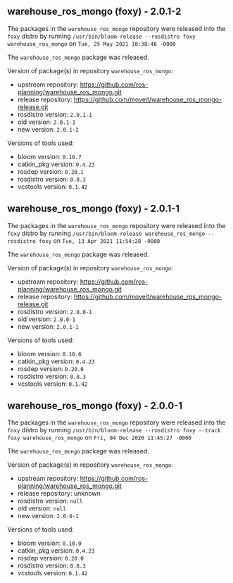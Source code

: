 ## warehouse_ros_mongo (foxy) - 2.0.1-2

The packages in the `warehouse_ros_mongo` repository were released into the `foxy` distro by running `/usr/bin/bloom-release --rosdistro foxy warehouse_ros_mongo` on `Tue, 25 May 2021 10:38:46 -0000`

The `warehouse_ros_mongo` package was released.

Version of package(s) in repository `warehouse_ros_mongo`:

- upstream repository: https://github.com/ros-planning/warehouse_ros_mongo.git
- release repository: https://github.com/moveit/warehouse_ros_mongo-release.git
- rosdistro version: `2.0.1-1`
- old version: `2.0.1-1`
- new version: `2.0.1-2`

Versions of tools used:

- bloom version: `0.10.7`
- catkin_pkg version: `0.4.23`
- rosdep version: `0.20.1`
- rosdistro version: `0.8.3`
- vcstools version: `0.1.42`


## warehouse_ros_mongo (foxy) - 2.0.1-1

The packages in the `warehouse_ros_mongo` repository were released into the `foxy` distro by running `/usr/bin/bloom-release warehouse_ros_mongo --rosdistro foxy` on `Tue, 13 Apr 2021 11:54:28 -0000`

The `warehouse_ros_mongo` package was released.

Version of package(s) in repository `warehouse_ros_mongo`:

- upstream repository: https://github.com/ros-planning/warehouse_ros_mongo.git
- release repository: https://github.com/moveit/warehouse_ros_mongo-release.git
- rosdistro version: `2.0.0-1`
- old version: `2.0.0-1`
- new version: `2.0.1-1`

Versions of tools used:

- bloom version: `0.10.6`
- catkin_pkg version: `0.4.23`
- rosdep version: `0.20.0`
- rosdistro version: `0.8.3`
- vcstools version: `0.1.42`


## warehouse_ros_mongo (foxy) - 2.0.0-1

The packages in the `warehouse_ros_mongo` repository were released into the `foxy` distro by running `/usr/bin/bloom-release --rosdistro foxy --track foxy warehouse_ros_mongo` on `Fri, 04 Dec 2020 11:45:27 -0000`

The `warehouse_ros_mongo` package was released.

Version of package(s) in repository `warehouse_ros_mongo`:

- upstream repository: https://github.com/ros-planning/warehouse_ros_mongo.git
- release repository: unknown
- rosdistro version: `null`
- old version: `null`
- new version: `2.0.0-1`

Versions of tools used:

- bloom version: `0.10.0`
- catkin_pkg version: `0.4.23`
- rosdep version: `0.20.0`
- rosdistro version: `0.8.3`
- vcstools version: `0.1.42`



